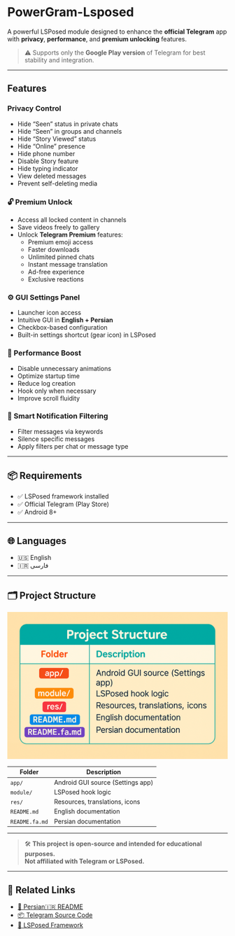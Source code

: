 #  PowerGram-Lsposed

A powerful LSPosed module designed to enhance the **official Telegram** app with **privacy**, **performance**, and **premium unlocking** features.

> ⚠️ Supports only the **Google Play version** of Telegram for best stability and integration.

---

##  Features

###  Privacy Control
- Hide “Seen” status in private chats
- Hide “Seen” in groups and channels
- Hide “Story Viewed” status
- Hide “Online” presence
- Hide phone number
- Disable Story feature
- Hide typing indicator
- View deleted messages
- Prevent self-deleting media

### 🔓 Premium Unlock
- Access all locked content in channels
- Save videos freely to gallery
- Unlock **Telegram Premium** features:
  - Premium emoji access
  - Faster downloads
  - Unlimited pinned chats
  - Instant message translation
  - Ad-free experience
  - Exclusive reactions

### ⚙️ GUI Settings Panel
- Launcher icon access
- Intuitive GUI in **English + Persian**
- Checkbox-based configuration
- Built-in settings shortcut (gear icon) in LSPosed

### 🚀 Performance Boost
- Disable unnecessary animations
- Optimize startup time
- Reduce log creation
- Hook only when necessary
- Improve scroll fluidity

### 🔔 Smart Notification Filtering
- Filter messages via keywords
- Silence specific messages
- Apply filters per chat or message type

---

## 📦 Requirements
- ✅ LSPosed framework installed
- ✅ Official Telegram (Play Store)
- ✅ Android 8+

---

## 🌐 Languages
- 🇺🇸 English
- 🇮🇷 فارسی

---

## 🗂 Project Structure

![Project Structure](project-structure.png)

| Folder        | Description                          |
|---------------|--------------------------------------|
| `app/`        | Android GUI source (Settings app)    |
| `module/`     | LSPosed hook logic                   |
| `res/`        | Resources, translations, icons       |
| `README.md`   | English documentation                |
| `README.fa.md`| Persian documentation                |

---

> 🛠️ **This project is open-source and intended for educational purposes.**  
> **Not affiliated with Telegram or LSPosed.**

---

## 🔗 Related Links
- [📄 Persian🇮🇷 README](./README.fa.md)
- [📦 Telegram Source Code](https://github.com/DrKLO/Telegram)
- [🔧 LSPosed Framework](https://github.com/LSPosed/LSPosed)

